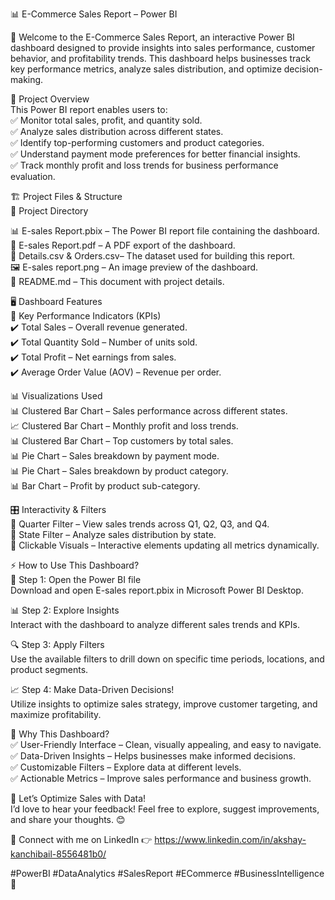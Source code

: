 📊 E-Commerce Sales Report – Power BI<br>

🚀 Welcome to the E-Commerce Sales Report, an interactive Power BI dashboard designed to provide insights into sales performance, customer behavior, and profitability trends. This dashboard helps businesses track key performance metrics, analyze sales distribution, and optimize decision-making.<br>

📌 Project Overview<br>
This Power BI report enables users to:<br>
✅ Monitor total sales, profit, and quantity sold.<br>
✅ Analyze sales distribution across different states.<br>
✅ Identify top-performing customers and product categories.<br>
✅ Understand payment mode preferences for better financial insights.<br>
✅ Track monthly profit and loss trends for business performance evaluation.<br>

🏗️ Project Files & Structure<br>
📂 Project Directory<br>

📊 E-sales Report.pbix – The Power BI report file containing the dashboard.<br>
📄 E-sales Report.pdf – A PDF export of the dashboard.<br>
📑 Details.csv & Orders.csv– The dataset used for building this report.<br>
🖼️ E-sales report.png – An image preview of the dashboard.<br>
📜 README.md – This document with project details.<br>

🖥️ Dashboard Features<br>
🎯 Key Performance Indicators (KPIs)<br>
✔️ Total Sales – Overall revenue generated.<br>
✔️ Total Quantity Sold – Number of units sold.<br>
✔️ Total Profit – Net earnings from sales.<br>
✔️ Average Order Value (AOV) – Revenue per order.<br>

📊 Visualizations Used<br>
📊 Clustered Bar Chart – Sales performance across different states.<br>
📈 Clustered Bar Chart – Monthly profit and loss trends.<br>
📊 Clustered Bar Chart – Top customers by total sales.<br>
📊 Pie Chart – Sales breakdown by payment mode.<br>
📊 Pie Chart – Sales breakdown by product category.<br>
📊 Bar Chart – Profit by product sub-category.<br>

🎛️ Interactivity & Filters<br>
🔹 Quarter Filter – View sales trends across Q1, Q2, Q3, and Q4.<br>
🔹 State Filter – Analyze sales distribution by state.<br>
🔹 Clickable Visuals – Interactive elements updating all metrics dynamically.<br>

⚡ How to Use This Dashboard?<br>
🚀 Step 1: Open the Power BI file<br>
Download and open E-sales report.pbix in Microsoft Power BI Desktop.<br>

📊 Step 2: Explore Insights<br>
Interact with the dashboard to analyze different sales trends and KPIs.<br>

🔍 Step 3: Apply Filters<br>
Use the available filters to drill down on specific time periods, locations, and product segments.<br>

📈 Step 4: Make Data-Driven Decisions!<br>
Utilize insights to optimize sales strategy, improve customer targeting, and maximize profitability.<br>

🌟 Why This Dashboard?<br>
✅ User-Friendly Interface – Clean, visually appealing, and easy to navigate.<br>
✅ Data-Driven Insights – Helps businesses make informed decisions.<br>
✅ Customizable Filters – Explore data at different levels.<br>
✅ Actionable Metrics – Improve sales performance and business growth.<br>

🚀 Let’s Optimize Sales with Data!<br>
I’d love to hear your feedback! Feel free to explore, suggest improvements, and share your thoughts. 😊<br>

📌 Connect with me on LinkedIn 👉 https://www.linkedin.com/in/akshay-kanchibail-8556481b0/      <br>

#PowerBI #DataAnalytics #SalesReport #ECommerce #BusinessIntelligence 🚀

